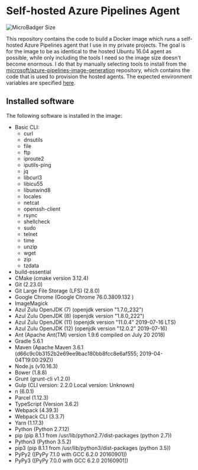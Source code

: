 # Self-hosted Azure Pipelines Agent

![MicroBadger Size](https://img.shields.io/microbadger/image-size/jmerle/self-hosted-azp-agent)

This repository contains the code to build a Docker image which runs a self-hosted Azure Pipelines agent that I use in my private projects. The goal is for the image to be as identical to the hosted Ubuntu 16.04 agent as possible, while only including the tools I need so the image size doesn't become enormous. I do that by manually selecting tools to install from the [microsoft/azure-pipelines-image-generation](https://github.com/microsoft/azure-pipelines-image-generation) repository, which contains the code that is used to provision the hosted agents. The expected environment variables are specified [here](https://docs.microsoft.com/en-us/azure/devops/pipelines/agents/docker?view=azure-devops#environment-variables).

## Installed software

The following software is installed in the image:
- Basic CLI:
  - curl
  - dnsutils
  - file
  - ftp
  - iproute2
  - iputils-ping
  - jq
  - libcurl3
  - libicu55
  - libunwind8
  - locales
  - netcat
  - openssh-client
  - rsync
  - shellcheck
  - sudo
  - telnet
  - time
  - unzip
  - wget
  - zip
  - tzdata
- build-essential
- CMake (cmake version 3.12.4)
- Git (2.23.0)
- Git Large File Storage (LFS) (2.8.0)
- Google Chrome (Google Chrome 76.0.3809.132 )
- ImageMagick
- Azul Zulu OpenJDK (7) (openjdk version "1.7.0_232")
- Azul Zulu OpenJDK (8) (openjdk version "1.8.0_222")
- Azul Zulu OpenJDK (11) (openjdk version "11.0.4" 2019-07-16 LTS)
- Azul Zulu OpenJDK (12) (openjdk version "12.0.2" 2019-07-16)
- Ant (Apache Ant(TM) version 1.9.6 compiled on July 20 2018)
- Gradle 5.6.1
- Maven (Apache Maven 3.6.1 (d66c9c0b3152b2e69ee9bac180bb8fcc8e6af555; 2019-04-04T19:00:29Z))
- Node.js (v10.16.3)
- Bower (1.8.8)
- Grunt (grunt-cli v1.2.0)
- Gulp (CLI version: 2.2.0
Local version: Unknown)
- n (6.0.1)
- Parcel (1.12.3)
- TypeScript (Version 3.6.2)
- Webpack (4.39.3)
- Webpack CLI (3.3.7)
- Yarn (1.17.3)
- Python (Python 2.7.12)
- pip (pip 8.1.1 from /usr/lib/python2.7/dist-packages (python 2.7))
- Python3 (Python 3.5.2)
- pip3 (pip 8.1.1 from /usr/lib/python3/dist-packages (python 3.5))
- PyPy2 ([PyPy 7.1.0 with GCC 6.2.0 20160901])
- PyPy3 ([PyPy 7.0.0 with GCC 6.2.0 20160901])
